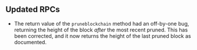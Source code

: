 Updated RPCs
------------

- The return value of the `pruneblockchain` method had an off-by-one bug,
  returning the height of the block *after* the most recent pruned. This has
  been corrected, and it now returns the height of the last pruned block as
  documented.
